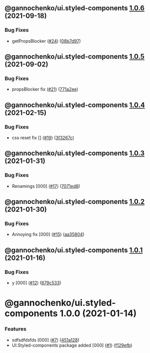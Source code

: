 ## @gannochenko/ui.styled-components [1.0.6](https://github.com/gannochenko/gannochenko-modules/compare/@gannochenko/ui.styled-components@1.0.5...@gannochenko/ui.styled-components@1.0.6) (2021-09-18)


### Bug Fixes

* getPropsBlocker ([#24](https://github.com/gannochenko/gannochenko-modules/issues/24)) ([08b7d97](https://github.com/gannochenko/gannochenko-modules/commit/08b7d9792792333a4eda9893cac5dc5a835b1636))

## @gannochenko/ui.styled-components [1.0.5](https://github.com/gannochenko/gannochenko-modules/compare/@gannochenko/ui.styled-components@1.0.4...@gannochenko/ui.styled-components@1.0.5) (2021-09-02)


### Bug Fixes

* propsBlocker fix ([#21](https://github.com/gannochenko/gannochenko-modules/issues/21)) ([771a2ee](https://github.com/gannochenko/gannochenko-modules/commit/771a2ee1b2488b265f9592e6cd1eba3d41e3c9d2))

## @gannochenko/ui.styled-components [1.0.4](https://github.com/gannochenko/gannochenko-modules/compare/@gannochenko/ui.styled-components@1.0.3...@gannochenko/ui.styled-components@1.0.4) (2021-02-15)


### Bug Fixes

* css reset fix [] ([#19](https://github.com/gannochenko/gannochenko-modules/issues/19)) ([3f3267c](https://github.com/gannochenko/gannochenko-modules/commit/3f3267c6e20fa4c555934191708cfc7d112a3708))

## @gannochenko/ui.styled-components [1.0.3](https://github.com/gannochenko/gannochenko-modules/compare/@gannochenko/ui.styled-components@1.0.2...@gannochenko/ui.styled-components@1.0.3) (2021-01-31)


### Bug Fixes

* Renamings [000] ([#17](https://github.com/gannochenko/gannochenko-modules/issues/17)) ([7071ed8](https://github.com/gannochenko/gannochenko-modules/commit/7071ed8ab13c53182589809a7987308dcd9e77f3))

## @gannochenko/ui.styled-components [1.0.2](https://github.com/gannochenko/gannochenko-modules/compare/@gannochenko/ui.styled-components@1.0.1...@gannochenko/ui.styled-components@1.0.2) (2021-01-30)


### Bug Fixes

* Annoying fix [000] ([#15](https://github.com/gannochenko/gannochenko-modules/issues/15)) ([aa35804](https://github.com/gannochenko/gannochenko-modules/commit/aa3580496916ffe31a516492674a229e012359b0))

## @gannochenko/ui.styled-components [1.0.1](https://github.com/gannochenko/gannochenko-modules/compare/@gannochenko/ui.styled-components@1.0.0...@gannochenko/ui.styled-components@1.0.1) (2021-01-16)


### Bug Fixes

* y [000] ([#12](https://github.com/gannochenko/gannochenko-modules/issues/12)) ([679c533](https://github.com/gannochenko/gannochenko-modules/commit/679c533c82c66ebc6d53d7fd36ad6d9e5792aa5c))

# @gannochenko/ui.styled-components 1.0.0 (2021-01-14)


### Features

* sdfsdfdsfds [000] ([#7](https://github.com/gannochenko/gannochenko-modules/issues/7)) ([451a128](https://github.com/gannochenko/gannochenko-modules/commit/451a128932a099a7b24404a6182201c32809885a))
* UI.Styled-components package added [000] ([#1](https://github.com/gannochenko/gannochenko-modules/issues/1)) ([f129efb](https://github.com/gannochenko/gannochenko-modules/commit/f129efb8a54a46584bff911de6472f530ba4a6b2))
